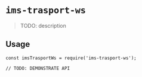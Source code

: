 # `ims-trasport-ws`

> TODO: description

## Usage

```
const imsTrasportWs = require('ims-trasport-ws');

// TODO: DEMONSTRATE API
```
